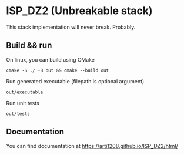 # ISP_DZ2 (Unbreakable stack)

This stack implementation will never break. Probably. 

## Build && run
On linux, you can build using CMake
    
    cmake -S ./ -B out && cmake --build out
    
Run generated executable (filepath is optional argument)
   
    out/executable   

Run unit tests
   
    out/tests

   
## Documentation
You can find documentation at https://arti1208.github.io/ISP_DZ2/html/
